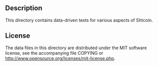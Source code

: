 Description
------------

This directory contains data-driven tests for various aspects of Shtcoin.

License
--------

The data files in this directory are distributed under the MIT software
license, see the accompanying file COPYING or
http://www.opensource.org/licenses/mit-license.php.

